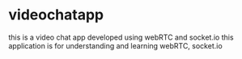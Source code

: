 # videochatapp
this is a video chat app developed using webRTC and socket.io
this application is for understanding and learning webRTC, socket.io

